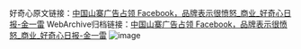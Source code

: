 好奇心原文链接：[中国山寨广告占领 Facebook，品牌表示很愤怒_商业_好奇心日报-金一雷](https://www.qdaily.com/articles/3579.html)
WebArchive归档链接：[中国山寨广告占领 Facebook，品牌表示很愤怒_商业_好奇心日报-金一雷](http://web.archive.org/web/20190623152448/https://www.qdaily.com/articles/3579.html)
![image](http://ww3.sinaimg.cn/large/007d5XDply1g3vbm0cmx3j30u0372kjl)